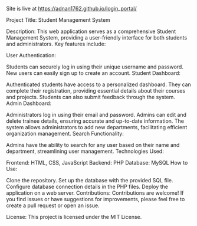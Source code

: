 Site is live at https://adnan1762.github.io/login_portal/

Project Title: Student Management System

Description:
This web application serves as a comprehensive Student Management System, providing a user-friendly interface for both students and administrators. Key features include:

User Authentication:

Students can securely log in using their unique username and password.
New users can easily sign up to create an account.
Student Dashboard:

Authenticated students have access to a personalized dashboard.
They can complete their registration, providing essential details about their courses and projects.
Students can also submit feedback through the system.
Admin Dashboard:

Administrators log in using their email and password.
Admins can edit and delete trainee details, ensuring accurate and up-to-date information.
The system allows administrators to add new departments, facilitating efficient organization management.
Search Functionality:

Admins have the ability to search for any user based on their name and department, streamlining user management.
Technologies Used:

Frontend: HTML, CSS, JavaScript
Backend: PHP
Database: MySQL
How to Use:

Clone the repository.
Set up the database with the provided SQL file.
Configure database connection details in the PHP files.
Deploy the application on a web server.
Contributions:
Contributions are welcome! If you find issues or have suggestions for improvements, please feel free to create a pull request or open an issue.

License:
This project is licensed under the MIT License.
